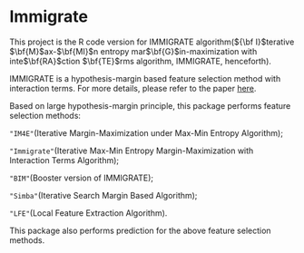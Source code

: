 # Immigrate
This project is the R code version for IMMIGRATE algorithm(${\bf I}$terative $\bf{M}$ax-$\bf{MI}$n entropy mar$\bf{G}$in-maximization with inte$\bf{RA}$ction $\bf{TE}$rms algorithm, IMMIGRATE, henceforth).

IMMIGRATE is a hypothesis-margin based feature selection method with interaction terms. For more details, please refer to the paper [here](https://arxiv.org/pdf/1810.02658.pdf). 

Based on large hypothesis-margin principle, this package performs feature selection methods: 

`"IM4E"`(Iterative Margin-Maximization under Max-Min Entropy Algorithm); 

`"Immigrate"`(Iterative Max-Min Entropy Margin-Maximization with Interaction Terms Algorithm); 

`"BIM"`(Booster version of IMMIGRATE);

`"Simba"`(Iterative Search Margin Based Algorithm); 

`"LFE"`(Local Feature Extraction Algorithm). 

This package also performs prediction for the above feature selection methods.
